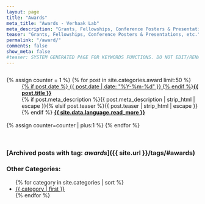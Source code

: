 ```yaml
---
layout: page
title: "Awards"
meta_title: "Awards - Verhaak Lab"
meta_description: "Grants, Fellowships, Conference Posters & Presentations, etc. received by members of Verhaak Lab."
teaser: "Grants, Fellowships, Conference Posters & Presentations, etc."
permalink: "/award/"
comments: false
show_meta: false
#teaser: SYSTEM GENERATED PAGE FOR KEYWORDS FUNCTIONS. DO NOT EDIT/RENAME/REMOVE THIS PAGE.
---
```

<div id="blog-index" class="row">
  <div class="small-12 columns t30">
    <dl class="accordion" data-accordion>
      {% assign counter = 1 %}
      {% for post in site.categories.award limit:50 %}
      <dd class="accordion-navigation">
      <a href="#panel{{ counter }}"><span class="iconfont"></span> {% if post.date %}<time class="icon-calendar pr20" datetime="{{ post.date | date: "%Y-%m-%d" }}" itemprop="datePublished"> {{ post.date | date: "%Y-%m-%d" }}</time> {% endif %}<strong>{{ post.title }}</strong></a>
        <div id="panel{{ counter }}" class="content">
          {% if post.meta_description %}{{ post.meta_description | strip_html | escape }}{% elsif post.teaser %}{{ post.teaser | strip_html | escape }}{% endif %}
          <a href="{{ site.url }}{{ post.url }}" title="Read {{ post.title escape_once }}"><strong>{{ site.data.language.read_more }}</strong></a><br><br>
        </div>
      </dd>
      {% assign counter=counter | plus:1 %}
      {% endfor %}
    </dl>
  </div><!-- /.small-12.columns -->
</div><!-- /.row -->
<br>

### [Archived posts with tag: *awards*]({{ site.url }}/tags/#awards) 

### Other Categories:

<ul class="tags-ts">
    {% for category in site.categories | sort %}
        <li style="font-size:{{ category | last | size | times: 100 | divided_by: site.categories.size | plus: 80 }}%">
            <a class="tag-ts" href="/{{ category | first | slugize }}/">
                {{ category | first }}
            </a>
        </li>
    {% endfor %}
</ul>
